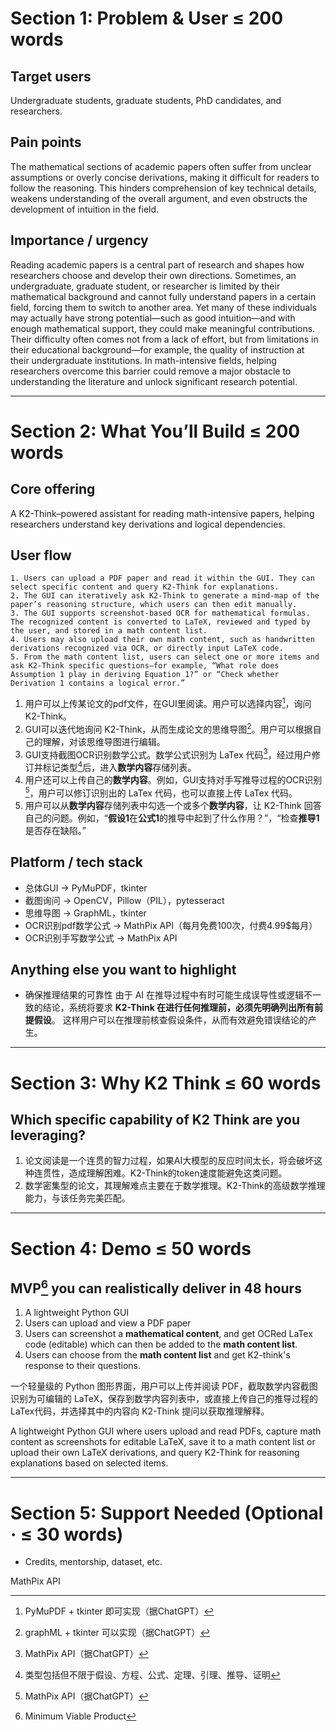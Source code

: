 # Section 1: Problem & User ≤ 200 words
## Target users
  
  Undergraduate students, graduate students, PhD candidates, and researchers.
  
## Pain points

  The mathematical sections of academic papers often suffer from unclear assumptions or overly concise derivations, making it difficult for readers to follow the reasoning. This hinders comprehension of key technical details, weakens understanding of the overall argument, and even obstructs the development of intuition in the field.

## Importance / urgency

  Reading academic papers is a central part of research and shapes how researchers choose and develop their own directions. Sometimes, an undergraduate, graduate student, or researcher is limited by their mathematical background and cannot fully understand papers in a certain field, forcing them to switch to another area. Yet many of these individuals may actually have strong potential—such as good intuition—and with enough mathematical support, they could make meaningful contributions. Their difficulty often comes not from a lack of effort, but from limitations in their educational background—for example, the quality of instruction at their undergraduate institutions. In math-intensive fields, helping researchers overcome this barrier could remove a major obstacle to understanding the literature and unlock significant research potential.

---

# Section 2: What You’ll Build ≤ 200 words
## Core offering

  A K2-Think–powered assistant for reading math-intensive papers, helping researchers understand key derivations and logical dependencies.

## User flow

 	1. Users can upload a PDF paper and read it within the GUI. They can select specific content and query K2-Think for explanations. 
	2. The GUI can iteratively ask K2-Think to generate a mind-map of the paper’s reasoning structure, which users can then edit manually.
	3. The GUI supports screenshot-based OCR for mathematical formulas. The recognized content is converted to LaTeX, reviewed and typed by the user, and stored in a math content list.
	4. Users may also upload their own math content, such as handwritten derivations recognized via OCR, or directly input LaTeX code.
	5. From the math content list, users can select one or more items and ask K2-Think specific questions—for example, “What role does Assumption 1 play in deriving Equation 1?” or “Check whether Derivation 1 contains a logical error.”

  1. 用户可以上传某论文的pdf文件，在GUI里阅读。用户可以选择内容[^3.5]，询问K2-Think。
  2. GUI可以迭代地询问 K2-Think，从而生成论文的思维导图[^7]。用户可以根据自己的理解，对该思维导图进行编辑。
  3. GUI支持截图OCR识别数学公式。数学公式识别为 LaTex 代码[^4]，经过用户修订并标记类型[^3]后，进入**数学内容**存储列表。
  4. 用户还可以上传自己的**数学内容**。例如，GUI支持对手写推导过程的OCR识别[^6]，用户可以修订识别出的 LaTex 代码，也可以直接上传 LaTex 代码。
  5. 用户可以从**数学内容**存储列表中勾选一个或多个**数学内容**，让 K2-Think 回答自己的问题。例如，“**假设1**在**公式1**的推导中起到了什么作用？”，“检查**推导1**是否存在缺陷。”

  [^3]: 类型包括但不限于假设、方程、公式、定理、引理、推导、证明
  [^3.5]: PyMuPDF + tkinter 即可实现（据ChatGPT）
  [^4]: MathPix API（据ChatGPT）
  [^6]: MathPix API（据ChatGPT）
  [^7]: graphML + tkinter 可以实现（据ChatGPT）
  
## Platform / tech stack
  - 总体GUI -> PyMuPDF，tkinter
  - 截图询问 -> OpenCV，Pillow（PIL），pytesseract
  - 思维导图 -> GraphML，tkinter
  - OCR识别pdf数学公式 -> MathPix API（每月免费100次，付费4.99$每月）
  - OCR识别手写数学公式 -> MathPix API

    
## Anything else you want to highlight

  - 确保推理结果的可靠性
   由于 AI 在推导过程中有时可能生成误导性或逻辑不一致的结论，系统将要求 **K2-Think 在进行任何推理前，必须先明确列出所有前提假设**。
   这样用户可以在推理前核查假设条件，从而有效避免错误结论的产生。

---

# Section 3: Why K2 Think ≤ 60 words
## Which specific capability of K2 Think are you leveraging?

  1. 论文阅读是一个连贯的智力过程，如果AI大模型的反应时间太长，将会破坏这种连贯性，造成理解困难。K2-Think的token速度能避免这类问题。
  2. 数学密集型的论文，其理解难点主要在于数学推理。K2-Think的高级数学推理能力，与该任务完美匹配。
     
---

# Section 4: Demo ≤ 50 words
## MVP[^mvp] you can realistically deliver in 48 hours

  [^mvp]: Minimum Viable Product

  1. A lightweight Python GUI
  2. Users can upload and view a PDF paper
  3. Users can screenshot a **mathematical content**, and get OCRed LaTex code (editable) which can then be added to the **math content list**.
  4. Users can choose from the **math content list** and get K2-think's response to their questions.

  一个轻量级的 Python 图形界面，用户可以上传并阅读 PDF，截取数学内容截图识别为可编辑的 LaTeX，保存到数学内容列表中，或直接上传自己的推导过程的LaTex代码，并选择其中的内容向 K2-Think 提问以获取推理解释。
  
  A lightweight Python GUI where users upload and read PDFs, capture math content as screenshots for editable LaTeX, save it to a math content list or upload their own LaTeX derivations, and query K2-Think for reasoning explanations based on selected items.

---

# Section 5: Support Needed (Optional · ≤ 30 words)
-	Credits, mentorship, dataset, etc.

  MathPix API
